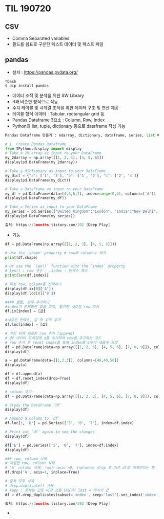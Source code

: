 # TIL 190720

## CSV 

- Comma Separated variables
- 필드를 쉼표로 구분한 텍스트 데이터 및 텍스트 파일



## pandas 

- 설치 : https://pandas.pydata.org/

```
*bash
$ pip install pandas
```

- 데이터 조작 및 분석을 위한 SW Library 
- R과 비슷한 방식으로 작동 
- 수치 테이블 및 시계열 조작을 위한 데이터 구조 및 연산 제공 
- 테이블 형식 데이터 : Tabular, rectangular grid 등 
- Pandas Dataframe 3요소 : Column, Row,  Index 
- Python의 list, tuple, dictionary 등으로 dataframe 작성 가능 

```python
Pandas Dataframe 만들기 : ndarray, dictionary, dataframe, series, list 예

# 1. Create Pandas Dataframe
from IPython.display import display
# Take a 2D array as input to your DataFrame 
my_2darray = np.array([[1, 2, 3], [4, 5, 6]])
display(pd.DataFrame(my_2darray))

# Take a dictionary as input to your DataFrame 
my_dict = {"a": ['1', '3'], "b": ['1', '2'], "c": ['2', '4']}
display(pd.DataFrame(my_dict))

# Take a DataFrame as input to your DataFrame 
my_df = pd.DataFrame(data=[4,5,6,7], index=range(0,4), columns=['A'])
display(pd.DataFrame(my_df))

# Take a Series as input to your DataFrame
my_series = pd.Series({"United Kingdom":"London", "India":"New Delhi", "United States":"Washington", "Belgium":"Brussels"})
display(pd.DataFrame(my_series))

출처: https://3months.tistory.com/292 [Deep Play]
```

- 기능

```python
df = pd.DataFrame(np.array([[1, 2, 3], [4, 5, 6]]))

# Use the `shape` property # row와 column수 체크
print(df.shape)

# Or use the `len()` function with the `index` property 
# len() : row 갯수 , .index : 인덱스 체크 
print(len(df.index))

# 특정 row, column을 선택하기
display(df.ix[0]['A'])
display(df.loc[0]['B'])

#### 컬럼, 로우 추가하기 
#index가 존재하면 값을 교체, 없으면 새로운 row 추가 
df.ix[index] = [값]

#새로운 인덱스, 값 의 로우 추가
df.loc[index] = [값]

# 가장 뒤에 새로운 row 추가 (append)
# df 데이터 프레임에 a를 추가하여 row를 추가하는 코드
# row 추가 후 reset index를 통해 index를 0부터 새롭게 저장 
df = pd.DataFrame(data=np.array([[1, 2, 3], [4, 5, 6], [7, 8, 9]]), columns=[48, 49, 50])
display(df)

a = pd.DataFrame(data=[[1,2,3]], columns=[48,49,50])
display(a)

df = df.append(a)
df = df.reset_index(drop=True)
display(df)

# column 추가
df = pd.DataFrame(data=np.array([[1, 2, 3], [4, 5, 6], [7, 8, 9]]), columns=['A', 'B', 'C'])

# Study the DataFrame `df`
display(df)

# Append a column to `df`
df.loc[:, 'D'] = pd.Series(['5', '6', '7'], index=df.index)

# Print out `df` again to see the changes
display(df)

df['E'] = pd.Series(['5', '6', '7'], index=df.index)
display(df)

### row, column 삭제 
# 지정한 row, column 삭제
# 'A' column 삭제, row는 axis =0, inplace는 drop 후 기존 df로 대체한다는 뜻 
df.drop('A', axis=1, inplace=True)

# 중복 로우 삭제 
# drop.duplicate() 사용 
# keep : 중복된 값중 어떤 것을 남길지? last = 마지막 값 
df = df.drop_duplicates(subset='index', keep='last').set_index('index')

출처: https://3months.tistory.com/292 [Deep Play]
```

- 